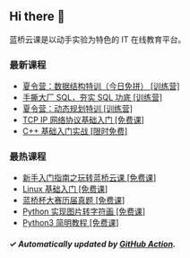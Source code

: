 ## Hi there 👋

蓝桥云课是以动手实验为特色的 IT 在线教育平台。

### 最新课程

<!-- LATEST:START -->
- [夏令营：数据结构特训（今日免拼） [训练营]](https://www.lanqiao.cn/courses/20995/)
- [手撕大厂 SQL，夯实 SQL 功底 [训练营]](https://www.lanqiao.cn/courses/18408/)
- [夏令营：动态规划特训 [训练营]](https://www.lanqiao.cn/courses/21155/)
- [TCP IP 网络协议基础入门 [免费课]](https://www.lanqiao.cn/courses/98/)
- [C++ 基础入门实战 [限时免费]](https://www.lanqiao.cn/courses/2752/)
<!-- LATEST:END -->

### 最热课程

<!-- HOTEST:START -->
- [新手入门指南之玩转蓝桥云课 [免费课]](https://www.lanqiao.cn/courses/63/)
- [Linux 基础入门 [免费课]](https://www.lanqiao.cn/courses/1/)
- [蓝桥杯大赛历届真题 [免费课]](https://www.lanqiao.cn/courses/2786/)
- [Python 实现图片转字符画 [免费课]](https://www.lanqiao.cn/courses/370/)
- [Python3 简明教程 [免费课]](https://www.lanqiao.cn/courses/596/)
<!-- HOTEST:END -->

##### ✓ Automatically updated by [GitHub Action](https://github.com/lanqiao-courses/.github/actions/workflows/update.yml).
